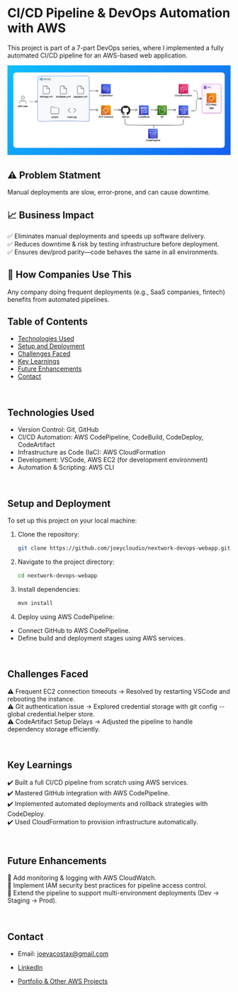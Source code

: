 # CI/CD Pipeline & DevOps Automation with AWS
This project is part of a 7-part DevOps series, where I implemented a fully automated CI/CD pipeline for an AWS-based web application.

![architecture-complete.png](architecture-complete.png)

## ⚠️ Problem Statment  
Manual deployments are slow, error-prone, and can cause downtime.  

## 📈 Business Impact   
✅ Eliminates manual deployments and speeds up software delivery.  
✅ Reduces downtime & risk by testing infrastructure before deployment.  
✅ Ensures dev/prod parity—code behaves the same in all environments.  

## 🏢 How Companies Use This  
Any company doing frequent deployments (e.g., SaaS companies, fintech) benefits from automated pipelines.
<br>

## Table of Contents
- [Technologies Used](#technologies-used)
- [Setup and Deployment](#setup-and-deployment)
- [Challenges Faced](#challenges-faced)
- [Key Learnings](#key-learnings)
- [Future Enhancements](#future-enhancements)
- [Contact](#contact)

<br>

## Technologies Used

- Version Control: Git, GitHub
- CI/CD Automation: AWS CodePipeline, CodeBuild, CodeDeploy, CodeArtifact
- Infrastructure as Code (IaC): AWS CloudFormation
- Development: VSCode, AWS EC2 (for development environment)
- Automation & Scripting: AWS CLI

<br>

## Setup and Deployment
To set up this project on your local machine:

1. Clone the repository:
    ```bash
    git clone https://github.com/joeycloudio/nextwork-devops-webapp.git
    ```
2. Navigate to the project directory:
    ```bash
    cd nextwork-devops-webapp
    ```
3. Install dependencies:
    ```bash
    mvn install
    ```
4. Deploy using AWS CodePipeline:
- Connect GitHub to AWS CodePipeline.
- Define build and deployment stages using AWS services.

<br>

## Challenges Faced
⚠️ Frequent EC2 connection timeouts → Resolved by restarting VSCode and rebooting the instance.<br>
⚠️ Git authentication issue → Explored credential storage with git config --global credential.helper store.<br>
⚠️ CodeArtifact Setup Delays → Adjusted the pipeline to handle dependency storage efficiently.

<br>

## Key Learnings
✔️ Built a full CI/CD pipeline from scratch using AWS services.<br>
✔️ Mastered GitHub integration with AWS CodePipeline.<br>
✔️ Implemented automated deployments and rollback strategies with CodeDeploy.<br>
✔️ Used CloudFormation to provision infrastructure automatically.

<br>

## Future Enhancements
📌 Add monitoring & logging with AWS CloudWatch.<br>
📌 Implement IAM security best practices for pipeline access control.<br>
📌 Extend the pipeline to support multi-environment deployments (Dev → Staging → Prod).

<br>

## Contact

*   Email: joeyacostax@gmail.com

*   [LinkedIn](https://www.linkedin.com/in/joeyacosta/)
    
*   [Portfolio & Other AWS Projects](https://learn.nextwork.org/portfolio)
